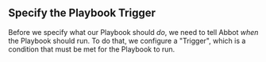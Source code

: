 <!-- markdownlint-disable-file MD041 -->

## Specify the Playbook Trigger

Before we specify what our Playbook should _do_, we need to tell Abbot _when_ the Playbook should run.
To do that, we configure a "Trigger", which is a condition that must be met for the Playbook to run.
